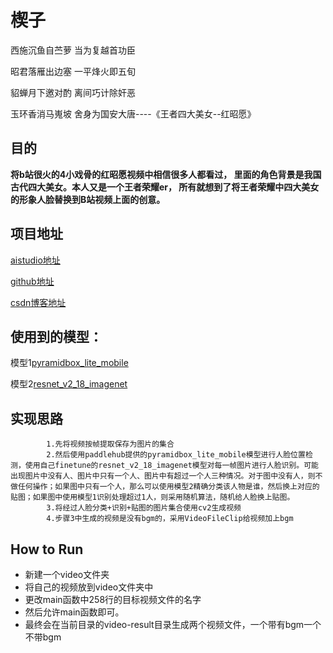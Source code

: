 # 楔子
西施沉鱼自苎萝 当为复越首功臣

昭君落雁出边塞 一平烽火即五旬

貂蝉月下邀对酌 离间巧计除奸恶

玉环香消马嵬坡 舍身为国安大唐----《王者四大美女--红昭愿》


## 目的
**将b站很火的4小戏骨的红昭愿视频中相信很多人都看过，
里面的角色背景是我国古代四大美女。本人又是一个王者荣耀er，
所有就想到了将王者荣耀中四大美女的形象人脸替换到B站视频上面的创意。**
## 项目地址
[aistudio地址](https://aistudio.baidu.com/aistudio/projectdetail/454586)

[github地址]()

[csdn博客地址](https://blog.csdn.net/yinyiyu/article/details/105962663)

## 使用到的模型：
模型1[pyramidbox_lite_mobile](https://www.paddlepaddle.org.cn/hubdetail?name=pyramidbox_lite_mobile&en_category=ObjectDetection)

模型2[resnet_v2_18_imagenet](https://www.paddlepaddle.org.cn/hubdetail?name=resnet_v2_18_imagenet&en_category=ImageClassification)
## 实现思路
        	1.先将视频按帧提取保存为图片的集合
            2.然后使用paddlehub提供的pyramidbox_lite_mobile模型进行人脸位置检测，使用自己finetune的resnet_v2_18_imagenet模型对每一帧图片进行人脸识别。可能出现图片中没有人、图片中只有一个人、图片中有超过一个人三种情况。对于图中没有人，则不做任何操作；如果图中只有一个人，那么可以使用模型2精确分类该人物是谁，然后换上对应的贴图；如果图中使用模型1识别处理超过1人，则采用随机算法，随机给人脸换上贴图。
        	3.将经过人脸分类+识别+贴图的图片集合使用cv2生成视频
            4.步骤3中生成的视频是没有bgm的，采用VideoFileClip给视频加上bgm

## How to Run
* 新建一个video文件夹
* 将自己的视频放到video文件夹中
* 更改main函数中258行的目标视频文件的名字
* 然后允许main函数即可。
* 最终会在当前目录的video-result目录生成两个视频文件，一个带有bgm一个不带bgm
